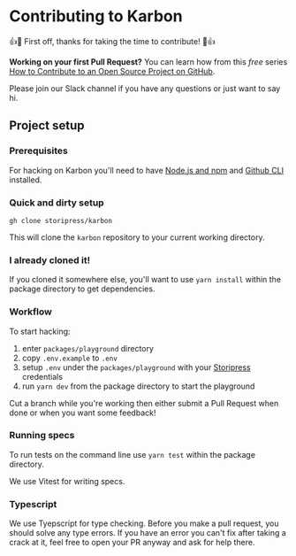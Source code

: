 # Contributing to Karbon
👍🎉 First off, thanks for taking the time to contribute! 🎉👍

**Working on your first Pull Request?** You can learn how from this _free_ series
[How to Contribute to an Open Source Project on GitHub](https://egghead.io/courses/how-to-contribute-to-an-open-source-project-on-github).

Please join our Slack channel if you have any questions or just want to say hi.

## Project setup
### Prerequisites
For hacking on Karbon you'll need to have [Node.js and npm](https://docs.npmjs.com/getting-started/installing-node) and [Github CLI](https://cli.github.com) installed.

### Quick and dirty setup
`gh clone storipress/karbon`

This will clone the `karbon` repository to your current working directory.

### I already cloned it!
If you cloned it somewhere else, you'll want to use `yarn install` within the package directory to get dependencies.

### Workflow
To start hacking:

1. enter `packages/playground` directory
2. copy `.env.example` to `.env`
3. setup `.env` under the `packages/playground` with your [Storipress](https://storipress.com) credentials
4.  run `yarn dev` from the package directory to start the playground

Cut a branch while you're working then either submit a Pull Request when done or when you want some feedback!

### Running specs
To run tests on the command line use `yarn test` within the package directory.

We use Vitest for writing specs.

### Typescript
We use Tyepscript for type checking. Before you make a pull request, you should solve any type errors. If you have an error you can't fix after taking a crack at it, feel free to open your PR anyway and ask for help there.
